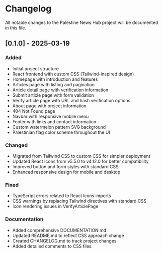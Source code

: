 # Changelog

All notable changes to the Palestine News Hub project will be documented in this file.

## [0.1.0] - 2025-03-19

### Added
- Initial project structure
- React frontend with custom CSS (Tailwind-inspired design)
- Homepage with introduction and features
- Articles page with listing and pagination
- Article detail page with verification information
- Submit article page with form validation
- Verify article page with URL and hash verification options
- About page with project information
- 404 Not Found page
- Navbar with responsive mobile menu
- Footer with links and contact information
- Custom watermelon pattern SVG background
- Palestinian flag color scheme throughout the UI

### Changed
- Migrated from Tailwind CSS to custom CSS for simpler deployment
- Updated React Icons from v5.5.0 to v4.12.0 for better compatibility
- Improved button and form styles with standard CSS
- Enhanced responsive design for mobile and desktop

### Fixed
- TypeScript errors related to React Icons imports
- CSS warnings by replacing Tailwind directives with standard CSS
- Icon rendering issues in VerifyArticlePage

### Documentation
- Added comprehensive DOCUMENTATION.md
- Updated README.md to reflect CSS approach change
- Created CHANGELOG.md to track project changes
- Added detailed comments to CSS files
